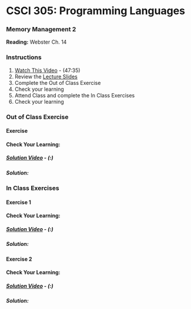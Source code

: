 # CSCI 305: Programming Languages

### Memory Management 2

**Reading:** Webster Ch. 14

### Instructions
1. [Watch This Video](https://youtu.be/zcVpiAc-jLs) - (47:35)
2. Review the [Lecture Slides](slides/Lecture26_27.pdf)
3. Complete the Out of Class Exercise
4. Check your learning
5. Attend Class and complete the In Class Exercises
6. Check your learning

### Out of Class Exercise

#### Exercise

#### Check Your Learning:

##### [Solution Video]() - (:)

##### Solution:

### In Class Exercises

#### Exercise 1

#### Check Your Learning:

##### [Solution Video]() - (:)

##### Solution:

#### Exercise 2

#### Check Your Learning:

##### [Solution Video]() - (:)

##### Solution:
